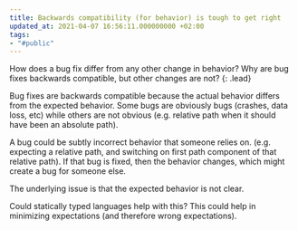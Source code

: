 ```yaml
---
title: Backwards compatibility (for behavior) is tough to get right
updated_at: 2021-04-07 16:56:11.000000000 +02:00
tags:
- "#public"
---
```



How does a bug fix differ from any other change in behavior? Why are bug fixes backwards compatible, but other changes are not?
{: .lead}

Bug fixes are backwards compatible because the actual behavior differs from the expected behavior. Some bugs are obviously bugs (crashes, data loss, etc) while others are not obvious (e.g. relative path when it should have been an absolute path).

A bug could be subtly incorrect behavior that someone relies on. (e.g. expecting a relative path, and switching on first path component of that relative path). If that bug is fixed, then the behavior changes, which might create a bug for someone else.

The underlying issue is that the expected behavior is not clear.

Could statically typed languages help with this? This could help in minimizing expectations (and therefore wrong expectations).